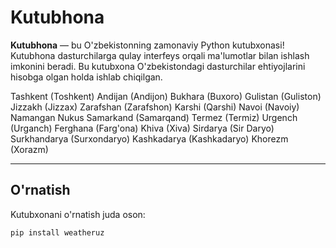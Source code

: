 # Kutubhona 

**Kutubhona** — bu O'zbekistonning zamonaviy Python kutubxonasi!  
Kutubhona dasturchilarga qulay interfeys orqali ma'lumotlar bilan ishlash imkonini beradi. Bu kutubxona O'zbekistondagi dasturchilar ehtiyojlarini hisobga olgan holda ishlab chiqilgan.  

Tashkent (Toshkent)
Andijan (Andijon)
Bukhara (Buxoro)
Gulistan (Guliston)
Jizzakh (Jizzax)
Zarafshan (Zarafshon)
Karshi (Qarshi)
Navoi (Navoiy)
Namangan
Nukus
Samarkand (Samarqand)
Termez (Termiz)
Urgench (Urganch)
Ferghana (Farg'ona)
Khiva (Xiva)
Sirdarya (Sir Daryo)
Surkhandarya (Surxondaryo)
Kashkadarya (Kashkadaryo)
Khorezm (Xorazm)

---

## O'rnatish

Kutubxonani o'rnatish juda oson:

```bash
pip install weatheruz
